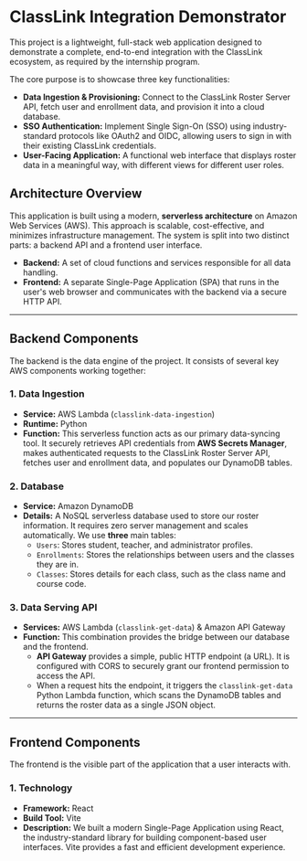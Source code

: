 # ClassLink Integration Demonstrator

This project is a lightweight, full-stack web application designed to demonstrate a complete, end-to-end integration with the ClassLink ecosystem, as required by the internship program.

The core purpose is to showcase three key functionalities:

-   **Data Ingestion & Provisioning:** Connect to the ClassLink Roster Server API, fetch user and enrollment data, and provision it into a cloud database.
-   **SSO Authentication:** Implement Single Sign-On (SSO) using industry-standard protocols like OAuth2 and OIDC, allowing users to sign in with their existing ClassLink credentials.
-   **User-Facing Application:** A functional web interface that displays roster data in a meaningful way, with different views for different user roles.

## Architecture Overview

This application is built using a modern, **serverless architecture** on Amazon Web Services (AWS). This approach is scalable, cost-effective, and minimizes infrastructure management. The system is split into two distinct parts: a backend API and a frontend user interface.

-   **Backend:** A set of cloud functions and services responsible for all data handling.
-   **Frontend:** A separate Single-Page Application (SPA) that runs in the user's web browser and communicates with the backend via a secure HTTP API.

---

## Backend Components

The backend is the data engine of the project. It consists of several key AWS components working together:

### 1. Data Ingestion

-   **Service:** AWS Lambda (`classlink-data-ingestion`)
-   **Runtime:** Python
-   **Function:** This serverless function acts as our primary data-syncing tool. It securely retrieves API credentials from **AWS Secrets Manager**, makes authenticated requests to the ClassLink Roster Server API, fetches user and enrollment data, and populates our DynamoDB tables.

### 2. Database

-   **Service:** Amazon DynamoDB
-   **Details:** A NoSQL serverless database used to store our roster information. It requires zero server management and scales automatically. We use **three** main tables:
    -   `Users`: Stores student, teacher, and administrator profiles.
    -   `Enrollments`: Stores the relationships between users and the classes they are in.
    -   `Classes`: Stores details for each class, such as the class name and course code.

### 3. Data Serving API

-   **Services:** AWS Lambda (`classlink-get-data`) & Amazon API Gateway
-   **Function:** This combination provides the bridge between our database and the frontend.
    -   **API Gateway** provides a simple, public HTTP endpoint (a URL). It is configured with CORS to securely grant our frontend permission to access the API.
    -   When a request hits the endpoint, it triggers the `classlink-get-data` Python Lambda function, which scans the DynamoDB tables and returns the roster data as a single JSON object.

---

## Frontend Components

The frontend is the visible part of the application that a user interacts with.

### 1. Technology

-   **Framework:** React
-   **Build Tool:** Vite
-   **Description:** We built a modern Single-Page Application using React, the industry-standard library for building component-based user interfaces. Vite provides a fast and efficient development experience.
